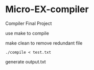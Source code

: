 # Micro-EX-compiler
Compiler Final Project

use make to compile

make clean to remove redundant file

```
./compile < test.txt
```
generate output.txt